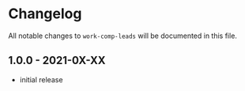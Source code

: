 # Changelog

All notable changes to `work-comp-leads` will be documented in this file.

## 1.0.0 - 2021-0X-XX

- initial release
